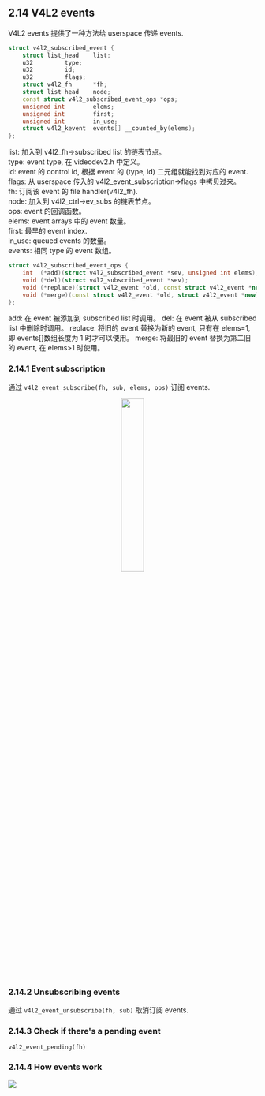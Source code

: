 ## 2.14 V4L2 events

V4L2 events 提供了一种方法给 userspace 传递 events.

```c++
struct v4l2_subscribed_event {
	struct list_head	list;
	u32			type;
	u32			id;
	u32			flags;
	struct v4l2_fh		*fh;
	struct list_head	node;
	const struct v4l2_subscribed_event_ops *ops;
	unsigned int		elems;
	unsigned int		first;
	unsigned int		in_use;
	struct v4l2_kevent	events[] __counted_by(elems);
};
```

list: 加入到 v4l2_fh->subscribed list 的链表节点。  
type: event type, 在 videodev2.h 中定义。  
id: event 的 control id, 根据 event 的 (type, id) 二元组就能找到对应的 event.  
flags: 从 userspace 传入的 v4l2_event_subscription->flags 中拷贝过来。  
fh: 订阅该 event 的 file handler(v4l2_fh).  
node: 加入到 v4l2_ctrl->ev_subs 的链表节点。  
ops: event 的回调函数。  
elems: event arrays 中的 event 数量。  
first: 最早的 event index.  
in_use: queued events 的数量。  
events: 相同 type 的 event 数组。

```c++
struct v4l2_subscribed_event_ops {
	int  (*add)(struct v4l2_subscribed_event *sev, unsigned int elems);
	void (*del)(struct v4l2_subscribed_event *sev);
	void (*replace)(struct v4l2_event *old, const struct v4l2_event *new);
	void (*merge)(const struct v4l2_event *old, struct v4l2_event *new);
};
```

add: 在 event 被添加到 subscribed list 时调用。
del: 在 event 被从 subscribed list 中删除时调用。
replace: 将旧的 event 替换为新的 event, 只有在 elems=1, 即 events[]数组长度为 1 时才可以使用。
merge: 将最旧的 event 替换为第二旧的 event, 在 elems>1 时使用。

### 2.14.1 Event subscription

通过 `v4l2_event_subscribe(fh, sub, elems, ops)` 订阅 events.

<div align="center">
<img src="https://xyc-1316422823.cos.ap-shanghai.myqcloud.com/20250211143545.png" width="30%">
</div>

### 2.14.2 Unsubscribing events

通过 `v4l2_event_unsubscribe(fh, sub)` 取消订阅 events.

### 2.14.3 Check if there's a pending event

`v4l2_event_pending(fh)`

### 2.14.4 How events work

![](https://xyc-1316422823.cos.ap-shanghai.myqcloud.com/20250508140215.png)
